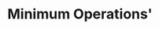 # Minimum Operations'                                                                                  
